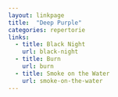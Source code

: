 ```yaml
---
layout: linkpage
title:  "Deep Purple"
categories: repertorie
links:
  - title: Black Night
    url: black-night
  - title: Burn
    url: burn
  - title: Smoke on the Water
    url: smoke-on-the-water
---
```

